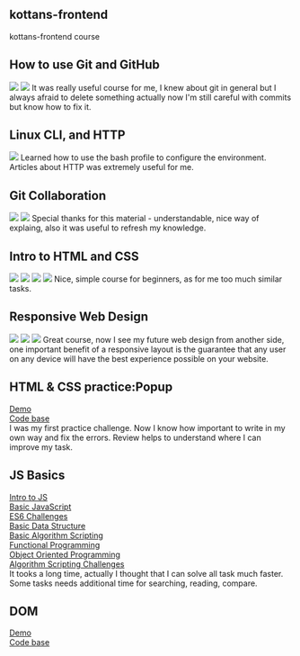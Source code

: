 ## kottans-frontend

kottans-frontend course
## How to use Git and GitHub

<img src="task_git_basics/how-to-use-git.png">
<img src="task_git_basics/git_branching.png" >
It was really useful course for me, I knew about git in general but I always afraid to delete something actually now I'm still careful with commits but know how to fix it.

## Linux CLI, and HTTP
<img src="task_linux_cli/Command Line.png">
Learned how to use the bash profile to configure the environment. Articles about HTTP was extremely useful for me.

## Git Collaboration 
<img src="task_git_collaboration/git_collaboration.png">
<img src="task_git_collaboration/version_control_with_git.png">
Special thanks for this material - understandable, nice way of explaing, also it was useful to refresh my knowledge.

## Intro to HTML and CSS
<img src="task_html_css_intro/intro_css.png">
<img src="task_html_css_intro/intro_html.png">
<img src="task_html_css_intro/intro_html_and_css.png">
<img src="task_html_css_intro/intro_html_css.png">
Nice, simple course for beginners, as for me too much similar tasks.

## Responsive Web Design
<img src="task_responsive_web_design/responsive_web.png">
<img src="task_responsive_web_design/grid_garden.png">
<img src="task_responsive_web_design/frogg_flex.png">
Great course, now I see my future web design from another side, one important benefit of a responsive layout is the guarantee that any user on any device will have the best experience possible on your website.


## HTML & CSS practice:Popup
[Demo](https://dashakim.github.io)  
[Code base](https://github.com/dashakim/kottans-frontend/tree/master/task_html_css_popup)  
I was my first practice challenge. Now I know how important to write in my own way and fix the errors. Review helps to understand where I can improve my task.

## JS Basics
[Intro to JS](task_js_basics/intro_to_js.png)  
[Basic JavaScript](task_js_basics/basic_javascript.png)  
[ES6 Challenges](task_js_basics/es6.png)  
[Basic Data Structure](task_js_basics/basic_data_structure.png)  
[Basic Algorithm Scripting](task_js_basics/basic_algorithm_scripting.png)  
[Functional Programming](task_js_basics/functional_programming.png)  
[Object Oriented Programming](task_js_basics/object_oriented_programming.png)  
[Algorithm Scripting Challenges](task_js_basics/intermediate_algorithm_scripting.png)  
It tooks a long time, actually I thought that I can solve all task much faster. Some tasks needs additional time for searching, reading, compare. 

## DOM
[Demo](https://dashakim.github.io/dom.github.io/)  
[Code base](https://github.com/dashakim/dom)  

